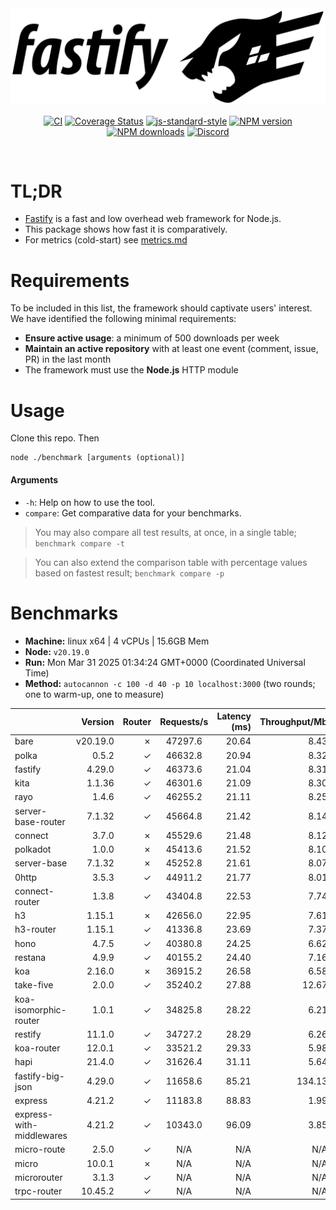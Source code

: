 <div align="center">
  <img src="https://github.com/fastify/graphics/raw/HEAD/fastify-landscape-outlined.svg" width="650" height="auto"/>
</div>

<div align="center">

[![CI](https://github.com/fastify/fastify/workflows/ci/badge.svg)](https://github.com/fastify/fastify/actions/workflows/ci.yml)
[![Coverage Status](https://coveralls.io/repos/github/fastify/fastify/badge.svg?branch=master)](https://coveralls.io/github/fastify/fastify?branch=master)
[![js-standard-style](https://img.shields.io/badge/code%20style-standard-brightgreen.svg?style=flat)](http://standardjs.com/)
[![NPM version](https://img.shields.io/npm/v/fastify.svg?style=flat)](https://www.npmjs.com/package/fastify)
[![NPM downloads](https://img.shields.io/npm/dm/fastify.svg?style=flat)](https://www.npmjs.com/package/fastify) [![Discord](https://img.shields.io/discord/725613461949906985)](https://discord.gg/fastify)

</div>
<br />

# TL;DR

* [Fastify](https://github.com/fastify/fastify) is a fast and low overhead web framework for Node.js.
* This package shows how fast it is comparatively.
* For metrics (cold-start) see [metrics.md](./METRICS.md)

# Requirements

To be included in this list, the framework should captivate users' interest. We have identified the following minimal requirements:
- **Ensure active usage**: a minimum of 500 downloads per week
- **Maintain an active repository** with at least one event (comment, issue, PR) in the last month
- The framework must use the **Node.js** HTTP module

# Usage

Clone this repo. Then 

```
node ./benchmark [arguments (optional)]
```

#### Arguments

* `-h`: Help on how to use the tool.
* `compare`: Get comparative data for your benchmarks.

> You may also compare all test results, at once, in a single table; `benchmark compare -t`

> You can also extend the comparison table with percentage values based on fastest result; `benchmark compare -p`
# Benchmarks

* __Machine:__ linux x64 | 4 vCPUs | 15.6GB Mem
* __Node:__ `v20.19.0`
* __Run:__ Mon Mar 31 2025 01:34:24 GMT+0000 (Coordinated Universal Time)
* __Method:__ `autocannon -c 100 -d 40 -p 10 localhost:3000` (two rounds; one to warm-up, one to measure)

|                          | Version  | Router | Requests/s | Latency (ms) | Throughput/Mb |
| :--                      | --:      | --:    | :-:        | --:          | --:           |
| bare                     | v20.19.0 | ✗      | 47297.6    | 20.64        | 8.43          |
| polka                    | 0.5.2    | ✓      | 46632.8    | 20.94        | 8.32          |
| fastify                  | 4.29.0   | ✓      | 46373.6    | 21.04        | 8.31          |
| kita                     | 1.1.36   | ✓      | 46301.6    | 21.09        | 8.30          |
| rayo                     | 1.4.6    | ✓      | 46255.2    | 21.11        | 8.25          |
| server-base-router       | 7.1.32   | ✓      | 45664.8    | 21.42        | 8.14          |
| connect                  | 3.7.0    | ✗      | 45529.6    | 21.48        | 8.12          |
| polkadot                 | 1.0.0    | ✗      | 45413.6    | 21.52        | 8.10          |
| server-base              | 7.1.32   | ✗      | 45252.8    | 21.61        | 8.07          |
| 0http                    | 3.5.3    | ✓      | 44911.2    | 21.77        | 8.01          |
| connect-router           | 1.3.8    | ✓      | 43404.8    | 22.53        | 7.74          |
| h3                       | 1.15.1   | ✗      | 42656.0    | 22.95        | 7.61          |
| h3-router                | 1.15.1   | ✓      | 41336.8    | 23.69        | 7.37          |
| hono                     | 4.7.5    | ✓      | 40380.8    | 24.25        | 6.62          |
| restana                  | 4.9.9    | ✓      | 40155.2    | 24.40        | 7.16          |
| koa                      | 2.16.0   | ✗      | 36915.2    | 26.58        | 6.58          |
| take-five                | 2.0.0    | ✓      | 35240.2    | 27.88        | 12.67         |
| koa-isomorphic-router    | 1.0.1    | ✓      | 34825.8    | 28.22        | 6.21          |
| restify                  | 11.1.0   | ✓      | 34727.2    | 28.29        | 6.26          |
| koa-router               | 12.0.1   | ✓      | 33521.2    | 29.33        | 5.98          |
| hapi                     | 21.4.0   | ✓      | 31626.4    | 31.11        | 5.64          |
| fastify-big-json         | 4.29.0   | ✓      | 11658.6    | 85.21        | 134.13        |
| express                  | 4.21.2   | ✓      | 11183.8    | 88.83        | 1.99          |
| express-with-middlewares | 4.21.2   | ✓      | 10343.0    | 96.09        | 3.85          |
| micro-route              | 2.5.0    | ✓      | N/A        | N/A          | N/A           |
| micro                    | 10.0.1   | ✗      | N/A        | N/A          | N/A           |
| microrouter              | 3.1.3    | ✓      | N/A        | N/A          | N/A           |
| trpc-router              | 10.45.2  | ✓      | N/A        | N/A          | N/A           |
